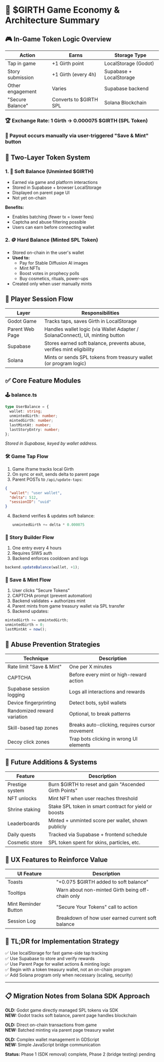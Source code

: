 # 🧠 $GIRTH Game Economy & Architecture Summary

## 🎮 In-Game Token Logic Overview

| Action | Earns | Storage Type |
|--------|--------|--------------|
| Tap in game | +1 Girth point | LocalStorage (Godot) |
| Story submission | +1 Girth (every 4h) | Supabase + LocalStorage |
| Other engagement | Varies | Supabase backend |
| "Secure Balance" | Converts to $GIRTH SPL | Solana Blockchain |

### 🏆 Exchange Rate: 1 Girth → 0.000075 $GIRTH (SPL Token)
### 💸 Payout occurs manually via user-triggered "Save & Mint" button

## 🧱 Two-Layer Token System

### 1. 🧪 Soft Balance (Unminted $GIRTH)
- Earned via game and platform interactions
- Stored in Supabase + browser LocalStorage
- Displayed on parent page UI
- Not yet on-chain

**Benefits:**
- Enables batching (fewer tx = lower fees)
- Captcha and abuse filtering possible
- Users can earn before connecting wallet

### 2. 🪙 Hard Balance (Minted SPL Token)
- Stored on-chain in the user's wallet
- **Used to:**
  - Pay for Stable Diffusion AI images
  - Mint NFTs
  - Boost votes in prophecy polls
  - Buy cosmetics, rituals, power-ups
- Created only when user manually mints

## 🔁 Player Session Flow

| Layer | Responsibilities |
|-------|------------------|
| Godot Game | Tracks taps, saves Girth in LocalStorage |
| Parent Web Page | Handles wallet logic (via Wallet Adapter / SolanaConnect), UI, minting button |
| Supabase | Stores earned soft balance, prevents abuse, verifies mint eligibility |
| Solana | Mints or sends SPL tokens from treasury wallet (or program logic) |

## ✅ Core Feature Modules

### 🕹️ balance.ts
```typescript
type UserBalance = {
  wallet: string;
  unmintedGirth: number;
  mintedGirth: number;
  lastMintAt: number;
  lastStoryEntry: number;
};
```
*Stored in Supabase, keyed by wallet address.*

### 🛠 Game Tap Flow
1. Game iframe tracks local Girth
2. On sync or exit, sends delta to parent page
3. Parent POSTs to `/api/update-taps`:
```json
{
  "wallet": "user wallet",
  "delta": 512,
  "sessionID": "uuid"
}
```
4. Backend verifies & updates soft balance:
   ```typescript
   unmintedGirth += delta * 0.000075
   ```

### 📖 Story Builder Flow
1. One entry every 4 hours
2. Requires SIWS auth
3. Backend enforces cooldown and logs
```typescript
backend.updateBalance(wallet, +1);
```

### 🔐 Save & Mint Flow
1. User clicks "Secure Tokens"
2. CAPTCHA prompt (prevent automation)
3. Backend validates + authorizes mint
4. Parent mints from game treasury wallet via SPL transfer
5. Backend updates:
```typescript
mintedGirth += unmintedGirth;
unmintedGirth = 0;
lastMintAt = now();
```

## 🧤 Abuse Prevention Strategies

| Technique | Description |
|-----------|-------------|
| Rate limit "Save & Mint" | One per X minutes |
| CAPTCHA | Before every mint or high-reward action |
| Supabase session logging | Logs all interactions and rewards |
| Device fingerprinting | Detect bots, sybil wallets |
| Randomized reward variation | Optional, to break patterns |
| Skill-based tap zones | Breaks auto-clicking, requires cursor movement |
| Decoy click zones | Trap bots clicking in wrong UI elements |

## 🔮 Future Additions & Systems

| Feature | Description |
|---------|-------------|
| Prestige system | Burn $GIRTH to reset and gain "Ascended Girth Points" |
| NFT unlocks | Mint NFT when user reaches threshold |
| Shrine staking | Stake SPL token in smart contract for yield or boosts |
| Leaderboards | Minted + unminted score per wallet, shown publicly |
| Daily quests | Tracked via Supabase + frontend schedule |
| Cosmetic store | SPL token spent for skins, particles, etc. |

## 🎨 UX Features to Reinforce Value

| UI Feature | Description |
|------------|-------------|
| Toasts | "+0.075 $GIRTH added to soft balance" |
| Tooltips | Warn about non-minted Girth being off-chain only |
| Mint Reminder Button | "Secure Your Tokens" call to action |
| Session Log | Breakdown of how user earned current soft balance |

## 🧠 TL;DR for Implementation Strategy

✅ Use localStorage for fast game-side tap tracking  
✅ Use Supabase to store and verify rewards  
✅ Use Parent Page for wallet actions & minting logic  
✅ Begin with a token treasury wallet, not an on-chain program  
✅ Add Solana program only when necessary (scaling, security)

---

## 📋 Migration Notes from Solana SDK Approach

**OLD:** Godot game directly managed SPL tokens via SDK  
**NEW:** Godot tracks soft balance, parent page handles blockchain  

**OLD:** Direct on-chain transactions from game  
**NEW:** Batched minting via parent page treasury wallet  

**OLD:** Complex wallet management in GDScript  
**NEW:** Simple JavaScript bridge communication  

**Status:** Phase 1 (SDK removal) complete, Phase 2 (bridge testing) pending 